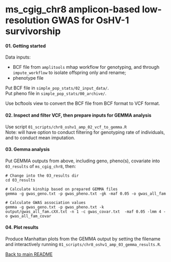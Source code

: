 # ms_cgig_chr8 amplicon-based low-resolution GWAS for OsHV-1 survivorship

#### 01. Getting started ####
Data inputs:    
- BCF file from `amplitools` mhap workflow for genotyping, and through `impute_workflow` to isolate offspring only and rename;    
- phenotype file    

Put BCF file in `simple_pop_stats/02_input_data/`.      
Put pheno file in `simple_pop_stats/00_archive/`.    

Use bcftools view to convert the BCF file from BCF format to VCF format.    


#### 02. Inspect and filter VCF, then prepare inputs for GEMMA analysis #### 
Use script `01_scripts/chr8_oshv1_amp_02_vcf_to_gemma.R`       
Note: will have option to conduct filtering for genotyping rate of individuals, and to conduct mean imputation.   


#### 03. Gemma analysis ####
Put GEMMA outputs from above, including geno, pheno(s), covariate into `03_results` of `ms_cgig_chr8`, then:     
```
# Change into the 03_results dir
cd 03_results

# Calculate kinship based on prepared GEMMA files
gemma -g gwas_geno.txt -p gwas_pheno.txt -gk -maf 0.05 -o gwas_all_fam

# Calculate GWAS association values
gemma -g gwas_geno.txt -p gwas_pheno.txt -k output/gwas_all_fam.cXX.txt -n 1 -c gwas_covar.txt  -maf 0.05 -lmm 4 -o gwas_all_fam_covar
```

#### 04. Plot results #### 
Produce Manhattan plots from the GEMMA output by setting the filename and interactively running `01_scripts/chr8_oshv1_amp_03_gemma_results.R`.    

[Back to main README](https://github.com/bensutherland/ms_cgig_chr8)

